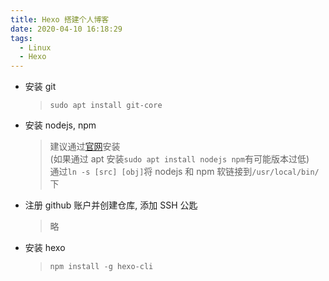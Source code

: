 ```yaml
---
title: Hexo 搭建个人博客
date: 2020-04-10 16:18:29
tags:
  - Linux
  - Hexo
---
```


- 安装 git
  > `sudo apt install git-core`
- 安装 nodejs, npm
  > 建议通过[官网](https://nodejs.org/en/)安装  
  > (如果通过 apt 安装`sudo apt install nodejs npm`有可能版本过低)  
  > 通过`ln -s [src] [obj]`将 nodejs 和 npm 软链接到`/usr/local/bin/`下
- 注册 github 账户并创建仓库, 添加 SSH 公匙
  > 略
- 安装 hexo
  > `npm install -g hexo-cli`
